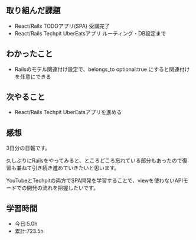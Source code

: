 ## 取り組んだ課題
- React/Rails TODOアプリ(SPA) 受講完了
- React/Rails Techpit UberEatsアプリ ルーティング・DB設定まで

## わかったこと
- Railsのモデル関連付け設定で、belongs_to optional:true にすると関連付けを任意にできる

## 次やること
- React/Rails Techpit UberEatsアプリを進める

## 感想
3日分の日報です。

久しぶりにRailsをやってみると、ところどころ忘れている部分もあったので復習も兼ねて引き続き進めていきたいと思います。

YouTubeとTechpitの両方でSPA開発を学習することで、viewを使わないAPIモードでの開発の流れを把握したいです。

## 学習時間
- 今日:5.0h
- 累計:723.5h

